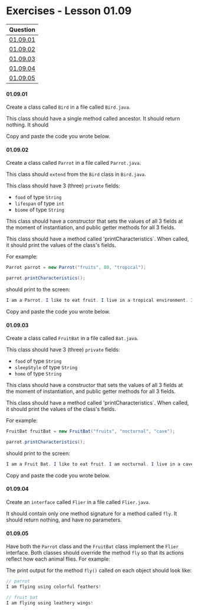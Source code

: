 # Exercises - Lesson 01.09

|Question|
|:-:|
|[01.09.01](https://github.com/joinpursuit/AC-Android/blob/master/cohort_5.4/unit_01/exercises/exercises_01_09_interfaces.md.md#010901)|
|[01.09.02](https://github.com/joinpursuit/AC-Android/blob/master/cohort_5.4/unit_01/exercises/exercises_01_09_interfaces.md#010902)|
|[01.09.03](https://github.com/joinpursuit/AC-Android/blob/master/cohort_5.4/unit_01/exercises/exercises_01_09_interfaces.md#010903)|
|[01.09.04](https://github.com/joinpursuit/AC-Android/blob/master/cohort_5.4/unit_01/exercises/exercises_01_09_interfaces.md#010904)|
|[01.09.05](https://github.com/joinpursuit/AC-Android/blob/master/cohort_5.4/unit_01/exercises/exercises_01_09_interfaces.md#010905)|

#### 01.09.01

Create a class called `Bird` in a file called `Bird.java`.

This class should have a single method called ancestor. It should return nothing. It should 

Copy and paste the code you wrote below.

#### 01.09.02

Create a class called `Parrot` in a file called `Parrot.java`.

This class should `extend` from the `Bird` class in `Bird.java`.

This class should have 3 (three) `private` fields:

* `food` of type `String`
* `lifespan` of type `int`
* `biome` of type `String`

This class should have a constructor that sets the values of all 3 fields at the moment of instantiation, and public getter methods for all 3 fields. 

This class should have a method called 'printCharacteristics`. When called, it should print the values of the class's fields.

For example:

```java
Parrot parrot = new Parrot("fruits", 80, "tropical");

parrot.printCharacteristics();
```

should print to the screen:

```java
I am a Parrot. I like to eat fruit. I live in a tropical environment. I can live to be about 80 years.
```

Copy and paste the code you wrote below.
 
#### 01.09.03

Create a class called `FruitBat` in a file called `Bat.java`.

This class should have 3 (three) `private` fields:

* `food` of type `String`
* `sleepStyle` of type `String`
* `home` of type `String`

This class should have a constructor that sets the values of all 3 fields at the moment of instantiation, and public getter methods for all 3 fields. 

This class should have a method called 'printCharacteristics`. When called, it should print the values of the class's fields.

For example:

```java
FruitBat fruitBat = new FruitBat("fruits", "nocturnal", "cave");

parrot.printCharacteristics();
```

should print to the screen:

```java
I am a Fruit Bat. I like to eat fruit. I am nocturnal. I live in a cave.
```

Copy and paste the code you wrote below.


#### 01.09.04

Create an `interface` called `Flier` in a file called `Flier.java`.

It should contain only one method signature for a method called `fly`. It should return nothing, and have no parameters.

#### 01.09.05

Have both the `Parrot` class and the `FruitBat` class implement the `Flier` interface. Both classes should override the method `fly` so that its actions reflect how each animal flies. For example:

The print output for the method `fly()` called on each object should look like:

```java
// parrot
I am flying using colorful feathers!

// fruit bat
I am flying using leathery wings!
```
